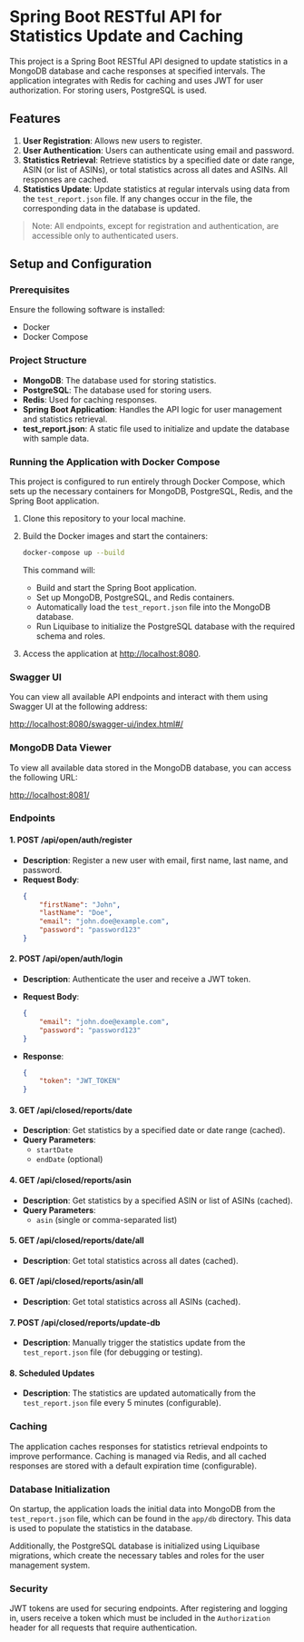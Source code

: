 # Spring Boot RESTful API for Statistics Update and Caching

This project is a Spring Boot RESTful API designed to update statistics in a MongoDB database and cache responses at specified intervals. The application integrates with Redis for caching and uses JWT for user authorization. For storing users, PostgreSQL is used.


## Features

1. **User Registration**: Allows new users to register.
2. **User Authentication**: Users can authenticate using email and password.
3. **Statistics Retrieval**: Retrieve statistics by a specified date or date range, ASIN (or list of ASINs), or total statistics across all dates and ASINs. All responses are cached.
4. **Statistics Update**: Update statistics at regular intervals using data from the `test_report.json` file. If any changes occur in the file, the corresponding data in the database is updated.

> Note: All endpoints, except for registration and authentication, are accessible only to authenticated users.

## Setup and Configuration

### Prerequisites

Ensure the following software is installed:

- Docker
- Docker Compose

### Project Structure

- **MongoDB**: The database used for storing statistics.
- **PostgreSQL**: The database used for storing users.
- **Redis**: Used for caching responses.
- **Spring Boot Application**: Handles the API logic for user management and statistics retrieval.
- **test_report.json**: A static file used to initialize and update the database with sample data.

### Running the Application with Docker Compose

This project is configured to run entirely through Docker Compose, which sets up the necessary containers for MongoDB, PostgreSQL, Redis, and the Spring Boot application.

1. Clone this repository to your local machine.

2. Build the Docker images and start the containers:

    ```bash
    docker-compose up --build
    ```

   This command will:
   - Build and start the Spring Boot application.
   - Set up MongoDB, PostgreSQL, and Redis containers.
   - Automatically load the `test_report.json` file into the MongoDB database.
   - Run Liquibase to initialize the PostgreSQL database with the required schema and roles.


3. Access the application at [http://localhost:8080](http://localhost:8080).

### Swagger UI

You can view all available API endpoints and interact with them using Swagger UI at the following address:

[http://localhost:8080/swagger-ui/index.html#/](http://localhost:8080/swagger-ui/index.html#/)

### MongoDB Data Viewer

To view all available data stored in the MongoDB database, you can access the following URL:

[http://localhost:8081/](http://localhost:8081/)

### Endpoints

#### 1. **POST /api/open/auth/register**
- **Description**: Register a new user with email, first name, last name, and password.
- **Request Body**:
    ```json
    {
        "firstName": "John",
        "lastName": "Doe",
        "email": "john.doe@example.com",
        "password": "password123"
    }
    ```

#### 2. **POST /api/open/auth/login**
- **Description**: Authenticate the user and receive a JWT token.
- **Request Body**:
    ```json
    {
        "email": "john.doe@example.com",
        "password": "password123"
    }
    ```

- **Response**:
    ```json
    {
        "token": "JWT_TOKEN"
    }
    ```

#### 3. **GET /api/closed/reports/date**
- **Description**: Get statistics by a specified date or date range (cached).
- **Query Parameters**:
   - `startDate`
   - `endDate` (optional)

#### 4. **GET /api/closed/reports/asin**
- **Description**: Get statistics by a specified ASIN or list of ASINs (cached).
- **Query Parameters**:
   - `asin` (single or comma-separated list)

#### 5. **GET /api/closed/reports/date/all**
- **Description**: Get total statistics across all dates (cached).

#### 6. **GET /api/closed/reports/asin/all**
- **Description**: Get total statistics across all ASINs (cached).

#### 7. **POST /api/closed/reports/update-db**
- **Description**: Manually trigger the statistics update from the `test_report.json` file (for debugging or testing).

#### 8. **Scheduled Updates**
- **Description**: The statistics are updated automatically from the `test_report.json` file every 5 minutes (configurable).

### Caching

The application caches responses for statistics retrieval endpoints to improve performance. Caching is managed via Redis, and all cached responses are stored with a default expiration time (configurable).

### Database Initialization

On startup, the application loads the initial data into MongoDB from the `test_report.json` file, which can be found in the `app/db` directory. This data is used to populate the statistics in the database.

Additionally, the PostgreSQL database is initialized using Liquibase migrations, which create the necessary tables and roles for the user management system.

### Security

JWT tokens are used for securing endpoints. After registering and logging in, users receive a token which must be included in the `Authorization` header for all requests that require authentication.